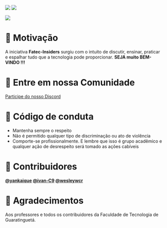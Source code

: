 ![](https://img.shields.io/github/license/Fatec-Insiders/Insiders-forum  )
![](https://img.shields.io/badge/FATEC-INSIDERS-blue)

![](https://avatars1.githubusercontent.com/u/67656055?s=200&v=4)
# 🎯 Motivação

A iniciativa **Fatec-Insiders** surgiu com o intuito de discutir, ensinar, praticar e espalhar tudo que a tecnologia pode proporcionar. **SEJA muito BEM-VINDO !!!**

# 👾 Entre em nossa Comunidade
  [Participe do nosso Discord](https://discord.gg/KcMJ6f)

# 🚨 Código de conduta
* Mantenha sempre o respeito
* Não é permitido qualquer tipo de discriminação ou ato de violência 
* Comporte-se profissionalmente. E lembre que isso é grupo acadêmico e qualquer ação de desrespeito será tomado as ações cabíveis 

# 🔵 Contribuidores

**[@yankaique](https://github.com/yankaique)
[@ivan-C9](https://github.com/Ivan-C9)
[@wesleywcr](https://github.com/wesleywcr)**

# 💙 Agradecimentos
Aos professores e todos os contribuidores da Faculdade de Tecnologia de Guaratinguetá.


